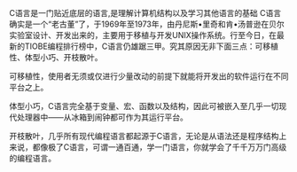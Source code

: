 C语言是一门贴近底层的语言,是理解计算机结构以及学习其他语言的基础
C语言确实是一个“老古董”了，于1969年至1973年，由丹尼斯•里奇和肯•汤普逊在贝尔实验室设计、开发出来的，主要用于移植与开发UNIX操作系统。行至今日，在最新的TIOBE编程排行榜中，C语言仍雄踞三甲。究其原因无非下面三点：可移植性、体型小巧、开枝散叶。

可移植性，使用者无须或仅进行少量改动的前提下就能将开发出的软件运行在不同平台之上。

体型小巧，C语言完全基于变量、宏、函数以及结构，因此可被嵌入至几乎一切现代处理器中——从冰箱到闹钟都可作为其运行平台。

开枝散叶，几乎所有现代编程语言都起源于C语言，无论是从语法还是程序结构上来说，都像极了C语言，可谓一通百通，学一门语言，你就学会了千千万万门高级的编程语言。

